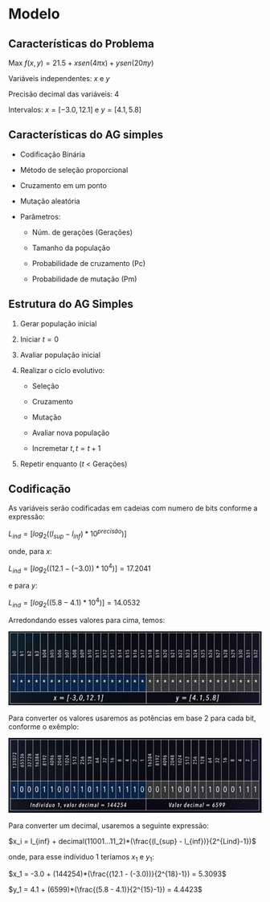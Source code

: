 # Modelo

## Características do Problema

Max $f(x,y) = 21.5 + x sen(4\pi x) + y sen(20\pi y)$

Variáveis independentes: $x$ e $y$

Precisão decimal das variáveis: 4

Intervalos: $x = [-3.0,12.1]$ e $y = [4.1,5.8]$


## Características do AG simples

- Codificação Binária

- Método de seleção proporcional

- Cruzamento em um ponto

- Mutação aleatória

- Parâmetros:

    - Núm. de gerações (Gerações)

    - Tamanho da população

    - Probabilidade de cruzamento (Pc)

    - Probabilidade de mutação (Pm)

## Estrutura do AG Simples

1. Gerar população inicial

2. Iniciar $t=0$

3. Avaliar população inicial

4. Realizar o ciclo evolutivo:

    - Seleção

    - Cruzamento

    - Mutação

    - Avaliar nova população

    - Incremetar $t, t=t+1$

5. Repetir enquanto ($t$ < Gerações)

## Codificação

As variáveis serão codificadas em cadeias com numero de bits conforme a expressão:

$L_{ind} = [log_2 ((l_{sup} - l_{inf}) * 10^{precisão})]$

onde, para $x$:

$L_{ind} = [log_2 ((12.1 - (-3.0)) * 10^4)] = 17.2041$

e para $y$:

$L_{ind} = [log_2 ((5.8 - 4.1) * 10^4)] = 14.0532$

Arredondando esses valores para cima, temos: 

![alt text](Figuras\fig_cadeias.JPG)

Para converter os valores usaremos as potências em base 2 para cada bit, conforme o exêmplo:

![alt text](Figuras\fig_decode.JPG)

Para converter um decimal, usaremos a seguinte expressão:

$x_i = l_{inf} + decimal(11001...11_2)*(\frac{(l_{sup} - l_{inf})}{2^{Lind}-1})$

onde, para esse indíviduo 1 teríamos $x_1$ e $y_1$:

$x_1 = -3.0 + (144254)*(\frac{(12.1 - (-3.0))}{2^{18}-1}) = 5.3093$

$y_1 = 4.1 + (6599)*(\frac{(5.8 - 4.1)}{2^{15}-1}) = 4.4423$


